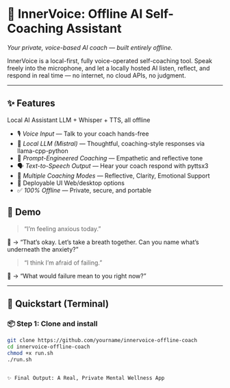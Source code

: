 # 🧠 InnerVoice: Offline AI Self-Coaching Assistant

*Your private, voice-based AI coach — built entirely offline.*

InnerVoice is a local-first, fully voice-operated self-coaching tool. Speak freely into the microphone, and let a locally hosted AI listen, reflect, and respond in real time — no internet, no cloud APIs, no judgment.

---

## ✨ Features

Local AI Assistant	LLM + Whisper + TTS, all offline
- 🎙️ *Voice Input* — Talk to your coach hands-free
- 🤖 *Local LLM (Mistral)* — Thoughtful, coaching-style responses via llama-cpp-python
- 🧾 *Prompt-Engineered Coaching* — Empathetic and reflective tone
- 🗣️ *Text-to-Speech Output* — Hear your coach respond with pyttsx3
- 🧭 *Multiple Coaching Modes* — Reflective, Clarity, Emotional Support
- 🧭 Deployable UI	Web/desktop options
- ✅ *100% Offline* — Private, secure, and portable

## 📸 Demo

> “I’m feeling anxious today.”

🧠 → “That’s okay. Let’s take a breath together. Can you name what’s underneath the anxiety?”

> “I think I’m afraid of failing.”

🧠 → “What would failure mean to you right now?”

---

## 🚀 Quickstart (Terminal)

### 📦 Step 1: Clone and install
```bash
git clone https://github.com/yourname/innervoice-offline-coach
cd innervoice-offline-coach
chmod +x run.sh
./run.sh


✨ Final Output: A Real, Private Mental Wellness App
